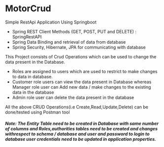 # MotorCrud
Simple RestApi Application Using Springboot
   *  Spring REST Client Methods (GET, POST, PUT and DELETE) : SpringRestAPI
   *  Spring Data Binding and retrieval of data from database
   *  Spring Security, Hibernate, JPA for communicating with database

This Project consists of Crud Operations which can be used to change the data present in the Database.
 * Roles are assigned to users which are used to restrict to make changes to data in database.
 * Customer role users can view the data present in Database whereas Manager role user can Add new data / make changes to the existing data in the database
 * Admin role user can delete the data present in the database

All the above CRUD Operations(i.e Create,Read,Update,Delete) can be done/tested using Postman tool

##### Note: The Entity Table need to be created in Database with same number of columns and Roles,authorities tables need to be created and changes withrespect to schema / database and user and password to login to database user credentials need to be updated in application properties.


